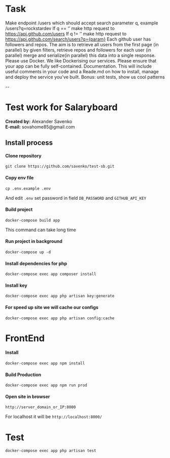 # Task
Make endpoint /users which should accept search parameter q, example /users?q=rockstardev
If q == ‘’ make http request to https://api.github.com/users 
If q != ‘’ make http request to  https://api.github.com/search/users?q={param}
Each github user has followers and repos. The aim is to retrieve all users from the first page (in parallel) by given filters, retrieve repos and followers for each user (in parallel) merge and serialize(in parallel) this data into a single response. 
Please use Docker. We like Dockerising our services. Please ensure that your app can be fully self-contained.
Documentation. This will include useful comments in your code and a Reade.md on how to install, manage and deploy the service you've built.
Bonus: unit tests, show us cool patterns

--

# Test work for Salaryboard

<p>
<strong>Created by:</strong> Alexander Savenko<br/>
<strong>E-mail:</strong> sovahome85@gmail.com
</p>

## Install process

#### Clone repository
```
git clone https://github.com/savenko/test-sb.git
```

#### Copy env file
```
cp .env.example .env
```
And edit `.env` set password in field ``DB_PASSWORD`` and ``GITHUB_API_KEY``

#### Build project
````
docker-compose build app
````
This command can take long time

#### Run project in background

```
docker-compose up -d
```

#### Install dependencies for php
```
docker-compose exec app composer install
```

#### Install key
```
docker-compose exec app php artisan key:generate
```

#### For speed up site we will cache our configs
```
docker-compose exec app php artisan config:cache
```

# FrontEnd
#### Install
```
docker-compose exec app npm install
```

#### Build Production
```
docker-compose exec app npm run prod
```

#### Open site in browser

```
http://server_domain_or_IP:8000
```
For localhost it will be ``http://localhost:8000/``

# Test
``
docker-compose exec app php artisan test
``

